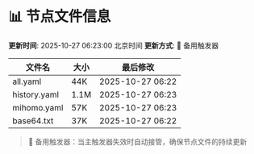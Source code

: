 # 📊 节点文件信息

**更新时间**: 2025-10-27 06:23:00 北京时间
**更新方式**: 🔄 备用触发器

| 文件名 | 大小 | 最后修改 |
|--------|------|----------|
| all.yaml | 44K | 2025-10-27 06:22 |
| history.yaml | 1.1M | 2025-10-27 06:23 |
| mihomo.yaml | 57K | 2025-10-27 06:23 |
| base64.txt | 37K | 2025-10-27 06:22 |

> 🔄 备用触发器：当主触发器失效时自动接管，确保节点文件的持续更新
